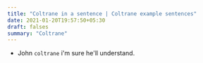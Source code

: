 ```yaml
---
title: "Coltrane in a sentence | Coltrane example sentences"
date: 2021-01-20T19:57:50+05:30
draft: falses
summary: "Coltrane"
---
```

- John `coltrane` i'm sure he'll understand.
                 
